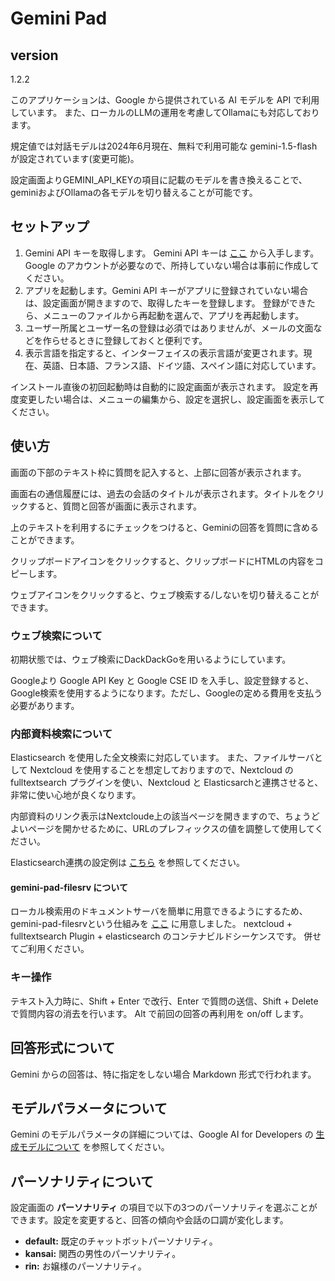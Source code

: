 # Gemini Pad

## version

1.2.2

このアプリケーションは、Google から提供されている AI モデルを API で利用しています。
また、ローカルのLLMの運用を考慮してOllamaにも対応しております。

規定値では対話モデルは2024年6月現在、無料で利用可能な gemini-1.5-flash が設定されています(変更可能)。

設定画面よりGEMINI_API_KEYの項目に記載のモデルを書き換えることで、geminiおよびOllamaの各モデルを切り替えることが可能です。

## セットアップ

1. Gemini API キーを取得します。
   Gemini API キーは [ここ](https://aistudio.google.com/app/prompts/new_freeform) から入手します。
   Google のアカウントが必要なので、所持していない場合は事前に作成してください。
2. アプリを起動します。Gemini API キーがアプリに登録されていない場合は、設定画面が開きますので、取得したキーを登録します。
   登録ができたら、メニューのファイルから再起動を選んで、アプリを再起動します。
3. ユーザー所属とユーザー名の登録は必須ではありませんが、メールの文面などを作らせるときに登録しておくと便利です。
4. 表示言語を指定すると、インターフェイスの表示言語が変更されます。現在、英語、日本語、フランス語、ドイツ語、スペイン語に対応しています。

インストール直後の初回起動時は自動的に設定画面が表示されます。
設定を再度変更したい場合は、メニューの編集から、設定を選択し、設定画面を表示してください。

## 使い方

画面の下部のテキスト枠に質問を記入すると、上部に回答が表示されます。

画面右の通信履歴には、過去の会話のタイトルが表示されます。タイトルをクリックすると、質問と回答が画面に表示されます。

上のテキストを利用するにチェックをつけると、Geminiの回答を質問に含めることができます。

クリップボードアイコンをクリックすると、クリップボードにHTMLの内容をコピーします。

ウェブアイコンをクリックすると、ウェブ検索する/しないを切り替えることができます。

### ウェブ検索について

初期状態では、ウェブ検索にDackDackGoを用いるようにしています。

Googleより Google API Key と Google CSE ID を入手し、設定登録すると、Google検索を使用するようになります。ただし、Googleの定める費用を支払う必要があります。

### 内部資料検索について

Elasticsearch を使用した全文検索に対応しています。
また、ファイルサーバとして Nextcloud を使用することを想定しておりますので、Nextcloud の fulltextsearch プラグインを使い、Nextcloud と Elasticsarchと連携させると、非常に使い心地が良くなります。

内部資料のリンク表示はNextcloude上の該当ページを開きますので、ちょうどよいページを開かせるために、URLのプレフィックスの値を調整して使用してください。

Elasticsearch連携の設定例は [こちら](https://github.com/dtmoyaji/gemini-pad/wiki/Setting-for-Nextcloud---Elasticsearch-\(gemini%E2%80%90pad%E2%80%90filesrv\)) を参照してください。

#### gemini-pad-filesrv について

ローカル検索用のドキュメントサーバを簡単に用意できるようにするため、gemini-pad-filesrvという仕組みを [ここ](https://github.com/dtmoyaji/gemini-pad-filesrv) に用意しました。
nextcloud + fulltextsearch Plugin + elasticsearch のコンテナビルドシーケンスです。
併せてご利用ください。

### キー操作

テキスト入力時に、Shift + Enter で改行、Enter で質問の送信、Shift + Delete で質問内容の消去を行います。
Alt で前回の回答の再利用を on/off します。

## 回答形式について

Gemini からの回答は、特に指定をしない場合 Markdown 形式で行われます。

## モデルパラメータについて

Gemini のモデルパラメータの詳細については、Google AI for Developers の [生成モデルについて](https://ai.google.dev/gemini-api/docs/models/generative-models?hl=ja&_gl=1*1fu959e*_up*MQ..*_ga*MTgyNTQxNDY0NC4xNzE0MDIxNDY3*_ga_P1DBVKWT6V*MTcxNDAyMTQ2Ny4xLjAuMTcxNDAyMTg1NC4wLjAuMA..) を参照してください。

## パーソナリティについて

設定画面の **パーソナリティ** の項目で以下の3つのパーソナリティを選ぶことができます。設定を変更すると、回答の傾向や会話の口調が変化します。

* **default:** 既定のチャットボットパーソナリティ。
* **kansai:** 関西の男性のパーソナリティ。
* **rin:** お嬢様のパーソナリティ。